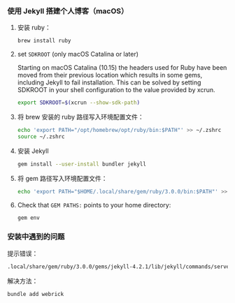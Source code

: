 ### 使用 Jekyll 搭建个人博客（macOS）

1. 安装 ruby：

   ```bash
   brew install ruby
   ```

2. set `SDKROOT` (only macOS Catalina or later)

   Starting on macOS Catalina (10.15) the headers used for Ruby have been moved from their previous location which results in some gems, including Jekyll to fail installation. This can be solved by setting SDKROOT in your shell configuration to the value provided by xcrun.

   ```bash
   export SDKROOT=$(xcrun --show-sdk-path)
   ```

3. 将 brew 安装的 ruby 路径写入环境配置文件：

   ```bash
   echo 'export PATH="/opt/homebrew/opt/ruby/bin:$PATH"' >> ~/.zshrc
   source ~/.zshrc
   ```

4. 安装 Jekyll

   ```bash
   gem install --user-install bundler jekyll
   ```

5. 将 gem 路径写入环境配置文件：

   ```bash
   echo 'export PATH="$HOME/.local/share/gem/ruby/3.0.0/bin:$PATH"' >> ~/.zshrc
   ```

6. Check that `GEM PATHS:` points to your home directory:

   ```bash
   gem env
   ```

### 安装中遇到的问题

提示错误：

```bash
.local/share/gem/ruby/3.0.0/gems/jekyll-4.2.1/lib/jekyll/commands/serve/servlet.rb:3:in `require': cannot load such file -- webrick (LoadError)
```

解决方法：

```bash
bundle add webrick
```


